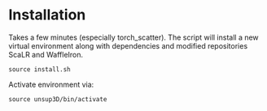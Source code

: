 # Installation 

Takes a few minutes (especially torch_scatter). The script will install a new virtual environment along with dependencies and modified repositories ScaLR and WaffleIron.

```
source install.sh
```

Activate environment via:

```
source unsup3D/bin/activate
```


